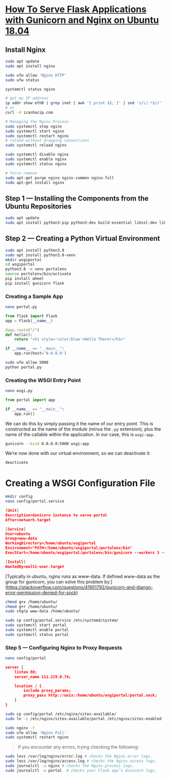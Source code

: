 # [How To Serve Flask Applications with Gunicorn and Nginx on Ubuntu 18.04](https://www.digitalocean.com/community/tutorials/how-to-serve-flask-applications-with-gunicorn-and-nginx-on-ubuntu-18-04)

## Install Nginx
```bash
sudo apt update
sudo apt install nginx

sudo ufw allow 'Nginx HTTP'
sudo ufw status

systemctl status nginx

# get my IP address
ip addr show eth0 | grep inet | awk '{ print $2; }' | sed 's/\/.*$//'
# or
curl -4 icanhazip.com

# Managing the Nginx Process
sudo systemctl stop nginx
sudo systemctl start nginx
sudo systemctl restart nginx
# reload without dropping connections
sudo systemctl reload nginx

sudo systemctl disable nginx
sudo systemctl enable nginx
sudo systemctl status nginx

# force remove
sudo apt-get purge nginx nginx-common nginx-full
sudo apt-get install nginx
```

## Step 1 — Installing the Components from the Ubuntu Repositories
```bash
sudo apt update
sudo apt install python3-pip python3-dev build-essential libssl-dev libffi-dev python3-setuptools
```
## Step 2 — Creating a Python Virtual Environment
```bash
sudo apt install python3.8
sudo apt install python3.8-venv
mkdir wsgiportal
cd wsgiportal
python3.8 -m venv portalenv
source portalenv/bin/activate
pip install wheel
pip install gunicorn flask
```
### Creating a Sample App
```bash
nano portal.py
```
```python
from flask import Flask
app = Flask(__name__)

@app.route("/")
def hello():
    return "<h1 style='color:blue'>Hello There!</h1>"

if __name__ == "__main__":
    app.run(host='0.0.0.0')
```
```bash
sudo ufw allow 5000
python portal.py
```
### Creating the WSGI Entry Point
```bash
nano wsgi.py
```
```python
from portal import app

if __name__ == "__main__":
    app.run()
```
We can do this by simply passing it the name of our entry point. This is constructed as the name of the module (minus the `.py` extension), plus the name of the callable within the application. In our case, this is `wsgi:app`.
```bash
gunicorn --bind 0.0.0.0:5000 wsgi:app
```

We’re now done with our virtual environment, so we can deactivate it:

```bash
deactivate
```

# Creating a WSGI Configuration File
```bash
mkdir config
nano config/portal.service
```
```json
[Unit]
Description=Gunicorn instance to serve portal
After=network.target

[Service]
User=ubuntu
Group=www-data
WorkingDirectory=/home/ubuntu/wsgiportal
Environment="PATH=/home/ubuntu/wsgiportal/portalenv/bin"
ExecStart=/home/ubuntu/wsgiportal/portalenv/bin/gunicorn --workers 3 --bind unix:portal.sock -m 007 wsgi:app

[Install]
WantedBy=multi-user.target
```
[Typically in ubuntu, nginx runs as www-data. If defined www-data as the group for gunicorn, you can solve this problem by:]
(https://stackoverflow.com/questions/41951792/gunicorn-and-django-error-permission-denied-for-sock)
```bash
chmod g+x /home/ubuntu/
chmod g+r /home/ubuntu/
sudo chgrp www-data /home/ubuntu/
```
```bash
sudo cp config/portal.service /etc/systemd/system/
sudo systemctl start portal
sudo systemctl enable portal
sudo systemctl status portal
```

### Step 5 — Configuring Nginx to Proxy Requests
```bash
nano config/portal
```
```json
server {
    listen 80;
    server_name 111.229.0.74;

    location / {
        include proxy_params;
        proxy_pass http://unix:/home/ubuntu/wsgiportal/portal.sock;
    }
}
```
```bash
sudo cp config/portal /etc/nginx/sites-available/
sudo ln -s /etc/nginx/sites-available/portal /etc/nginx/sites-enabled

sudo nginx -t
sudo ufw allow 'Nginx Full'
sudo systemctl restart nginx
```
> If you encounter any errors, trying checking the following: 
```bash
sudo less /var/log/nginx/error.log # checks the Nginx error logs. 
sudo less /var/log/nginx/access.log # checks the Nginx access logs.
sudo journalctl -u nginx # checks the Nginx process logs.
sudo journalctl -u portal  # checks your Flask app’s Gunicorn logs.
```
